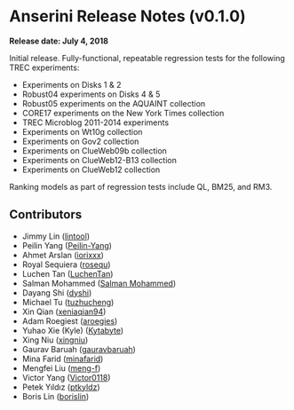 # Anserini Release Notes (v0.1.0)

**Release date: July 4, 2018**

Initial release. Fully-functional, repeatable regression tests for the following TREC experiments:

+ Experiments on Disks 1 &amp; 2
+ Robust04 experiments on Disks 4 &amp; 5
+ Robust05 experiments on the AQUAINT collection
+ CORE17 experiments on the New York Times collection
+ TREC Microblog 2011-2014 experiments
+ Experiments on Wt10g collection
+ Experiments on Gov2 collection
+ Experiments on ClueWeb09b collection
+ Experiments on ClueWeb12-B13 collection
+ Experiments on ClueWeb12 collection

Ranking models as part of regression tests include QL, BM25, and RM3.

## Contributors

+ Jimmy Lin ([lintool](https://github.com/lintool))
+ Peilin Yang ([Peilin-Yang](https://github.com/Peilin-Yang))
+ Ahmet Arslan ([iorixxx](https://github.com/iorixxx))
+ Royal Sequiera ([rosequ](https://github.com/rosequ))
+ Luchen Tan ([LuchenTan](https://github.com/LuchenTan))
+ Salman Mohammed ([Salman Mohammed](https://github.com/salman1993))
+ Dayang Shi ([dyshi](https://github.com/dyshi))
+ Michael Tu ([tuzhucheng](https://github.com/tuzhucheng))
+ Xin Qian ([xeniaqian94](https://github.com/xeniaqian94))
+ Adam Roegiest ([aroegies](https://github.com/aroegies))
+ Yuhao Xie (Kyle) ([Kytabyte](https://github.com/Kytabyte))
+ Xing Niu ([xingniu](https://github.com/xingniu))
+ Gaurav Baruah ([gauravbaruah](https://github.com/gauravbaruah))
+ Mina Farid ([minafarid](https://github.com/minafarid))
+ Mengfei Liu ([meng-f](https://github.com/meng-f))
+ Victor Yang ([Victor0118](https://github.com/Victor0118))
+ Petek Yıldız ([ptkyldz](https://github.com/ptkyldz))
+ Boris Lin ([borislin](https://github.com/borislin))
